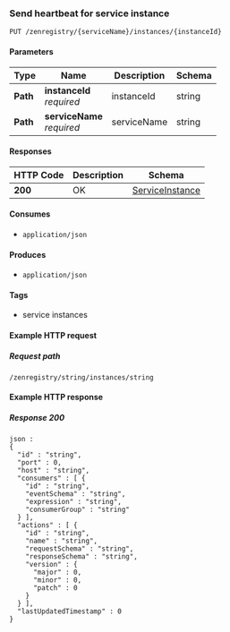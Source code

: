 
<a name="heartbeatusingput"></a>
### Send heartbeat for service instance
```
PUT /zenregistry/{serviceName}/instances/{instanceId}
```


#### Parameters

|Type|Name|Description|Schema|
|---|---|---|---|
|**Path**|**instanceId**  <br>*required*|instanceId|string|
|**Path**|**serviceName**  <br>*required*|serviceName|string|


#### Responses

|HTTP Code|Description|Schema|
|---|---|---|
|**200**|OK|[ServiceInstance](../definitions/ServiceInstance.md#serviceinstance)|


#### Consumes

* `application/json`


#### Produces

* `application/json`


#### Tags

* service instances


#### Example HTTP request

##### Request path
```
/zenregistry/string/instances/string
```


#### Example HTTP response

##### Response 200
```
json :
{
  "id" : "string",
  "port" : 0,
  "host" : "string",
  "consumers" : [ {
    "id" : "string",
    "eventSchema" : "string",
    "expression" : "string",
    "consumerGroup" : "string"
  } ],
  "actions" : [ {
    "id" : "string",
    "name" : "string",
    "requestSchema" : "string",
    "responseSchema" : "string",
    "version" : {
      "major" : 0,
      "minor" : 0,
      "patch" : 0
    }
  } ],
  "lastUpdatedTimestamp" : 0
}
```



